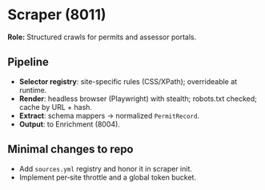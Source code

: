 # Scraper (8011)
**Role:** Structured crawls for permits and assessor portals.

## Pipeline
- **Selector registry**: site-specific rules (CSS/XPath); overrideable at runtime.
- **Render**: headless browser (Playwright) with stealth; robots.txt checked; cache by URL + hash.
- **Extract**: schema mappers → normalized `PermitRecord`.
- **Output**: to Enrichment (8004).

## Minimal changes to repo
- Add `sources.yml` registry and honor it in scraper init.
- Implement per‑site throttle and a global token bucket.
